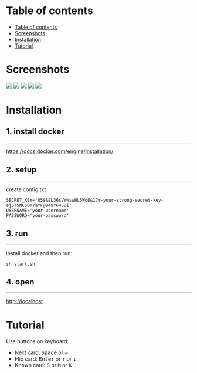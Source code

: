 Table of contents
=================

  * [Table of contents](#table-of-contents)
  * [Screenshots](#screenshots)
  * [Installation](#installation)
  * [Tutorial](#tutorial)
    
Screenshots
===========

![](http://s015.radikal.ru/i330/1701/fd/9a485e5426be.png)
![](http://s020.radikal.ru/i721/1701/0b/1b13dba6c3e9.png)
![](http://s61.radikal.ru/i174/1701/6e/966a38d713fa.png)
![](http://s020.radikal.ru/i720/1701/52/871a34544d02.png)
![](http://s015.radikal.ru/i330/1701/fd/9a485e5426be.png)

Installation
============

## 1. install docker
-------------------
https://docs.docker.com/engine/installation/

## 2. setup
----------
create config.txt
```
SECRET_KEY='O5$&2L36sVWNswHL5WoD&17Y-your-strong-secret-key-ej5!5NC5OmYaYF@B49Y645Di'
USERNAME='your-username'
PASSWORD='your-password'
```
## 3. run
--------
install docker and then run:
```
sh start.sh
```
## 4. open
---------
[http://localhost](http://localhost)

Tutorial
========
Use buttons on keyboard:
* Next card: <kbd>Space</kbd> or <kbd>&rarr;</kbd>
* Flip card: <kbd>Enter</kbd> or <kbd>	&#x2191;</kbd> or <kbd>&#x2193;</kbd>
* Known card: <kbd>S</kbd> or <kbd>M</kbd> or <kbd>K</kbd>

